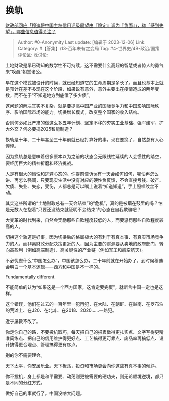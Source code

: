 # 换轨
[财政部回应「穆迪将中国主权信用评级展望由『稳定』调为『负面』」，称「感到失望」，哪些信息值得关注？](https://www.zhihu.com/question/633402575/answer/3315299112)

> Author: #0-Anonymity
> Last update: [编辑于 2023-12-06]
> Link:
> Category: #【答集】/13-百年未有之变局 
> Tag: #4-世界史/4B-政治/国策 
> 评论区:
> 泛讨论:

土地财政是早已确知的数学性不可持续，这不需要什么高超的智慧或者惊人的勇气来“唤醒”朝堂诸公。

早在这个模式被设计的时候，就已经知道它的生命周期是多长了。而且也基本上就是预计在差不多现在这个阶段，如果说有意外，意外主要出在疫情造成的两年变数，而不在于“不知道地方到底借了多少债”。

这问题的解决其实不复杂，就是要提高中国产业的国际竞争力和中国影响国际秩序、影响国际市场的能力。切换增长模式，改变整个国家的收入结构。

否则何必如此严肃的做这么多五年计划、坚定不移的夯实工业基础、强军建军、扩大外交？何必要搞2025智能制造？

换轨是十年、二十年甚至三十年前就已经打算好的事。现在要换了，自然总有人心惶惶。

因为换轨总是意味着很多原本以为之前的状态会无限线性延续的人会惯性的踏空，要经历巨大的精神折磨和经济挑战。

人是有很大的惰性和逃避心态的。你提前告诉ta有一天会如何如何，哪怕再怎么讲、再怎么强调，只要现实生活中没有对应的硬性负反馈，不会直接亏钱、破产、欠债、失业、失恋，受伤，人都总是可以嘴上说着“知道知道”，手上照样纹丝不动。

其实这些所谓的“土地财政总有一天会结束”的“危机”，真的是被瞒在鼓里的吗？怕是无数人在抱着“只要还没结束就证明不会结束”的心态在自我欺骗吧？

大变革的时代到来，自然会奖励那些自欺程度较低的人，而要惩罚那些自欺程度较高的人。

切换这个轨道是好事，因为切换后的格局极大的有利于有真本事、有真实市场竞争力的人，而非离财政分配决策更近的人，因为主要的财源要从卖地的政府部门，转向高盈利（例如高端制造）、高关键性的产业链（例如军工和航空航天）。

不必忧虑什么“中国怎么办”，中国该怎么办，二十年前就在开始办了，到时候穆迪会明白一个基本逻辑——西方和中国是不一样的。

Fundamentally different.

不能简单的认为“如果这是一个西方国家，这肯定要完蛋”，就断言中国一定也是这样。

这个错误，他们在过去的一百年里一犯再犯，在大陆、在朝鲜、在越南、在罗布泊的荒滩上、在J20、在北斗、在2018、2020……一路犯。

近乎屡教不改了。

你走你自己的路，不要投机取巧，每天把自己的报表做得更扎实点、文字写得更精准简练点、把自己的信用维护得更好点、工艺搞得更可靠点、废品率再搞低点、设计搞得更合理点、管理搞得更有序点。

别的你不需要理会。

天下太平，你安居乐业。天下板荡，投资和市场更会向你这些有真本事的倾斜。

你不投机，身上都是和平需要、动荡则更被需要的硬功夫，则无论顺境逆境，都只是不同的分红方式。

做好自己的事就行了。中国没啥大问题。